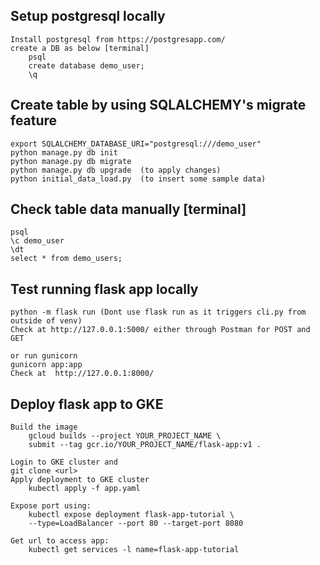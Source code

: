 ##  Setup postgresql locally
    Install postgresql from https://postgresapp.com/
    create a DB as below [terminal] 
        psql
        create database demo_user;
        \q
    
##  Create table by using SQLALCHEMY's migrate feature
    
    export SQLALCHEMY_DATABASE_URI="postgresql:///demo_user" 
    python manage.py db init
    python manage.py db migrate
    python manage.py db upgrade  (to apply changes)
    python initial_data_load.py  (to insert some sample data)
   
    
##  Check table data manually [terminal]
    psql
    \c demo_user
    \dt
    select * from demo_users;
    
##  Test running flask app locally
    python -m flask run (Dont use flask run as it triggers cli.py from outside of venv)
    Check at http://127.0.0.1:5000/ either through Postman for POST and GET 
    
    or run gunicorn
    gunicorn app:app
    Check at  http://127.0.0.1:8000/
    
##  Deploy flask app to GKE
    Build the image
        gcloud builds --project YOUR_PROJECT_NAME \
        submit --tag gcr.io/YOUR_PROJECT_NAME/flask-app:v1 .
       
    Login to GKE cluster and 
    git clone <url>
    Apply deployment to GKE cluster
        kubectl apply -f app.yaml
        
    Expose port using:
        kubectl expose deployment flask-app-tutorial \
        --type=LoadBalancer --port 80 --target-port 8080
        
    Get url to access app:
        kubectl get services -l name=flask-app-tutorial
